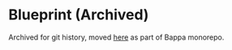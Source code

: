 # Blueprint (Archived)

Archived for git history, moved [here](https://github.com/TheBitDrifter/bappa/tree/main/blueprint) as part of Bappa monorepo.
